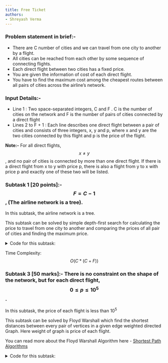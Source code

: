 ```yaml
---
title: Free Ticket
authors:
- Shreyash Verma 
---
```


### Problem statement in brief:-
- There are C number of cities and we can travel from one city to another by a flight.
- All cities can be reached from each other by some sequence of connecting flights.
- Each direct flight between two cities has a fixed price.
- You are given the information of cost of each direct flight.
- You have to find the maximum cost among the cheapest routes between all pairs of cities across the airline’s network.
### Input Details:-
- Line 1 : Two space-separated integers, C and F . C is the number of cities on the network and F is the number of pairs of cities connected by a direct flight
- Lines 2 to F + 1 : Each line describes one direct flight between a pair of cities and consists of three integers, x, y and p, where x and y are the two cities connected by this flight and p is the price of the flight.

**Note:-** For all direct flights, $$x≠y$$, and no pair of cities is connected by more than one direct flight. If there is a direct flight from x to y with price p, there is also a flight from y to x with price p and exactly one of these two will be listed.

### Subtask 1 [20 points]:-  $$F=C−1$$, (The airline network is a tree).
In this subtask, the airline network is a tree.

This subtask can be solved by simple depth-first search for calculating the price to travel from one city to another and comparing the prices of all pair of cities and finding the maximum price.

<details>
<summary>Code for this subtask: </summary>
```cpp
#include <bits/stdc++.h>
using namespace std;

const int N = 231;
vector<pair<int,int>> arr[N]; //declaring the tree
bool vis[N]; // declaring an array for checking weather the node is visited or not.
int ans = 0; // Declaring the answer.

// DFS for calculating the price from one node to other node.
void dfs(int last_ans, int curr_node){
    if(vis[curr_node]) return; //checking weather the node is visited or not.
    vis[curr_node] = 1; // declaring that the node is visited.
    for(auto elem:arr[curr_node]){
        dfs(last_ans+elem.second, elem.first);
        // dfs for calculating the price from the starting node to each node.
    }
    ans = max(ans, last_ans); //Finding the maximum price.
}

int main()
{
    int c,f;
    cin>>c>>f;
    //Taking input of the tree.
    for(int i=0;i<f;i++){
        int x,y,p;
        cin>>x>>y>>p;
        arr[x].push_back({y,p});
        arr[y].push_back({x,p});
    }
    //running dfs from each node to check price of all pairs of node.
    for(int i=1;i<=c;i++){
        memset(vis,0,sizeof(vis));
        dfs(0, i);
    }
    cout<<ans<<"\n"; //printing the answer.
}

```
</details>

Time Complexity: $$O(C * (C+F))$$

### Subtask 2 [30 marks]:- There is no constraint on the shape of the network, but for each direct flight, $$p = 1$$.

In this subtask, the price of each flight is 1.

This subtask can be solved by simple breadth first search for calculating the minimum price between two cities and comparing the distance of all pair of cities and finding the minimum price as the price can also be used as distance between two cities.

<details>
<summary>Code for this subtask: </summary>
```cpp
#include <bits/stdc++.h>
using namespace std;

const int N = 231;
const int melem = 1e5+1;
vector<pair<int,int>> arr[N]; //declaring the graph
vector<int> dis(N, melem); //making vector for storing distance between two cities

int main()
{
    int c,f;
    cin>>c>>f;
    set<pair<int,int>> mn_dis; //storing minimum distance between two nodes
    mn_dis.insert({0,1});
    //Taking input of the graph
    for(int i=0;i<f;i++){
        int x,y,p;
        cin>>x>>y>>p;
        arr[x].push_back({y,p});
        arr[y].push_back({x,p});
    }
    dis[1] = 0;
    //Running BFS to store minimum all distances between all pair of cities
    while(!mn_dis.empty()){
        auto elem = *(mn_dis.begin());
        mn_dis.erase(mn_dis.begin());
        int dist=elem.first,node=elem.second;
        for(auto &node2:arr[node]){
            if(dis[node2.first]>(dist+node2.second)){
                if(mn_dis.find({dis[node2.first],node2.first})!=mn_dis.end())
                mn_dis.erase(mn_dis.find({dis[node2.first],node2.first}));
                dis[node2.first] = dist + node2.second;
                mn_dis.insert({dis[node2.first],node2.first});
            }
        }
    }
    int ans = 0; //declaring the answer
    //Finding the maximum of minimum distances between all pair of cities.
    for(int i=0;i<=N;i++){
        if(dis[i]!=melem)
        ans = max(ans, dis[i]);
    }
    cout<<ans<<"\n"; //printing the answer
    return 0;
}
```
</details>

Time Complexity: $$O(C*(C+F))$$

### Subtask 3 [50 marks]:- There is no constraint on the shape of the network, but for each direct flight, $$0 ≤ p ≤ 10^5$$.

In this subtask, the price of each flight is less than $10^5$

This subtask can be solved by Floyd Warshall which find the shortest distances between every pair of vertices in a given edge weighted directed Graph. Here weight of graph is price of each flight.

You can read more about the Floyd Warshall Algorithm here - 
[Shortest Path Algorithms](https://training.ufds.cc/stages/1-Syllabus/6-Basic-Graph-Theory/7-Shortest-Paths)

<details>
<summary>Code for this subtask: </summary>
```cpp
#include <bits/stdc++.h>
using namespace std;
const int INF = 1e7+10;

int main(){
    
    int arr[232][232]; //Declaring 2-D array to store distances between all pair of cities.
    //Initialising the array.
    for(int i=1;i<=230;i++){
	    for(int j=1;j<=230;j++){
	         if(i==j)
	         arr[i][j] = 0;
	         else
	         arr[i][j] = INF;
	    }
	}
	int n,m;
	cin>>n>>m;
        //Taking input of the graph.
	for(int i=0;i<m;i++){
	    int x,y,wt;
	    cin>>x>>y>>wt;
	    arr[x][y] = wt;
	    arr[y][x] = wt;
	}
	//Applying Floyd Warshall algorithm.
	for(int k=1;k<=n;k++){
	    for(int i=1;i<=n;i++){
	        for(int j=1;j<=n;j++){
	            arr[i][j] = min(arr[i][j], arr[i][k] + arr[k][j]);
	            arr[j][i] = arr[i][j];
	        }
	    }
	}
	int ans = 0;
	//Finding the maximum of cheapest of all the pair of cities.
	for(int i=1;i<=n;i++){
	    for(int j=i;j<=n;j++){
	        ans = max(ans,arr[i][j]);
	    }
	}
	//Printing the answer.
	cout<<ans<<"\n";
	
	return 0;
}
```
</details>

Time Complexity: $$O(C^3)$$

### ***Note*** - The code passing all the subtasks is the same as the code of subtask 3.                  